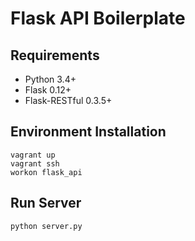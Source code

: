 # Flask API Boilerplate

## Requirements
- Python 3.4+
- Flask 0.12+
- Flask-RESTful 0.3.5+

## Environment Installation

```
vagrant up
vagrant ssh
workon flask_api
```

## Run Server

```
python server.py 
```